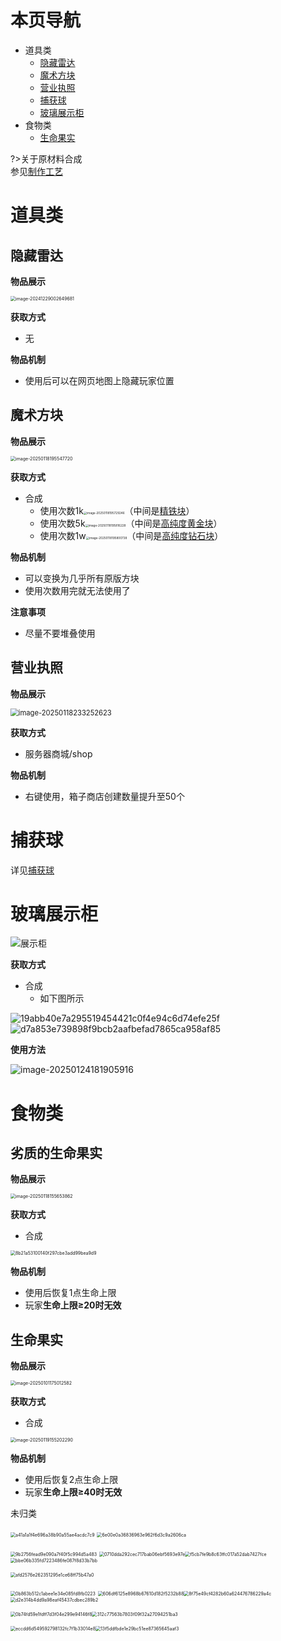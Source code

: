 # 本页导航

- 道具类
  - [隐藏雷达](#隐藏雷达)
  - [魔术方块](#魔术方块)
  - [营业执照](#营业执照)
  - [捕获球](#捕获球)
  - [玻璃展示柜](#玻璃展示柜)
- 食物类
  - [生命果实](#生命果实)

?>关于原材料合成<br>参见[制作工艺](/WM/docs/制造工艺.md)

# 道具类

## 隐藏雷达

**物品展示**

<img src="https://img-cdn.yvmou.cn/pigo/202412290026747.png" alt="image-20241229002649681" style="zoom:50%;" /> 

**获取方式**

- 无

**物品机制**

- 使用后可以在网页地图上隐藏玩家位置

## 魔术方块

**物品展示**

<img src="https://img-cdn.yvmou.cn/pigo/202501181955822.png" alt="image-20250118195547720" style="zoom:50%;" /> 

**获取方式**

- 合成
  - 使用次数1k<img src="https://img-cdn.yvmou.cn/pigo/202501181957285.png" alt="image-20250118195729246" style="zoom:33%;" />（中间是[精铁块](/WM/docs/制造工艺)）
  - 使用次数5k<img src="https://img-cdn.yvmou.cn/pigo/202501181959011.png" alt="image-20250118195816228" style="zoom: 33%;" />（中间是[高纯度黄金块](/WM/docs/制造工艺)）
  - 使用次数1w<img src="https://img-cdn.yvmou.cn/pigo/202501181958825.png" alt="image-20250118195800738" style="zoom: 33%;" />（中间是[高纯度钻石块](/WM/docs/制造工艺)）

**物品机制**

- 可以变换为几乎所有原版方块
- 使用次数用完就无法使用了

**注意事项**

- 尽量不要堆叠使用

## 营业执照

**物品展示**

 <img src="https://img-cdn.yvmou.cn/pigo/202501182338881.png" alt="image-20250118233252623" style="zoom: 80%;" />

**获取方式**

- 服务器商城/shop

**物品机制**

- 右键使用，箱子商店创建数量提升至50个

# 捕获球

详见[捕获球](/教程/有趣的百科/有趣的玩法#捕获球)

# 玻璃展示柜

![展示柜](https://img-cdn.yvmou.cn/pigo/202501241815183.gif) 

**获取方式**

- 合成
  - 如下图所示

![19abb40e7a295519454421c0f4e94c6d74efe25f](https://img-cdn.yvmou.cn/pigo/202501241818065.gif) ![d7a853e739898f9bcb2aafbefad7865ca958af85](https://img-cdn.yvmou.cn/pigo/202501241819953.gif)

**使用方法**

![image-20250124181905916](https://img-cdn.yvmou.cn/pigo/202501241819959.png)  

# 食物类

## 劣质的生命果实

**物品展示**

<img src="https://img-cdn.yvmou.cn/pigo/202501181557958.png" alt="image-20250118155653862" style="zoom:50%;" /> 

**获取方式**

- 合成

 <img src="https://img-cdn.yvmou.cn/pigo/202501210047977.png" alt="8b21a53100140f297cbe3add99bea9d9" style="zoom:50%;" />

**物品机制**

- 使用后恢复1点生命上限
- 玩家**生命上限≥20时无效**

## 生命果实

**物品展示**

<img src="https://img-cdn.yvmou.cn/pigo/202501011750668.png" alt="image-20250101175012582" style="zoom:50%;" /> 

**获取方式**

- 合成

 <img src="https://img-cdn.yvmou.cn/pigo/202501191552499.png" alt="image-20250119155202290" style="zoom:50%;" />

**物品机制**

- 使用后恢复2点生命上限
- 玩家**生命上限≥40时无效**

未归类

<img src="https://img-cdn.yvmou.cn/pigo/202501221632966.png" alt="a41a1a1f4e696a38b90a55ae4acdc7c9" style="zoom:50%;" /> 

<img src="https://img-cdn.yvmou.cn/pigo/202501221632868.png" alt="6e00e0a36836963e962f6d3c9a2606ca" style="zoom:50%;" /> 

<img src="https://img-cdn.yvmou.cn/pigo/202501221633182.png" alt="9b2756fead9e090a7f40f5c994d5a483" style="zoom:50%;" /> <img src="https://img-cdn.yvmou.cn/pigo/202501221633108.png" alt="0710dda292cec717bab06ebf5693e97e" style="zoom:50%;" /><img src="https://img-cdn.yvmou.cn/pigo/202501221633551.png" alt="f5cb7fe9b8c63ffc017a52dab7427fce" style="zoom:50%;" /><img src="https://img-cdn.yvmou.cn/pigo/202501221634272.png" alt="bbe06b335fd7223486fe087f8d33b7bb" style="zoom:50%;" />

<img src="https://img-cdn.yvmou.cn/pigo/202501221634589.png" alt="afd2576e262351295e1ce68ff75b47a0" style="zoom:50%;" /> 

<img src="https://img-cdn.yvmou.cn/pigo/202501221634402.png" alt="0b863b512c1abee1e34e085fd8fb0223" style="zoom:50%;" /> <img src="https://img-cdn.yvmou.cn/pigo/202501221634571.png" alt="606df6125e8968b67610d182f5232b88" style="zoom:50%;" /><img src="https://img-cdn.yvmou.cn/pigo/202501221634166.png" alt="8f75e49cf4282b60a624476786229a4c" style="zoom:50%;" /><img src="https://img-cdn.yvmou.cn/pigo/202501221635218.png" alt="d2e314b4dd9a98eaf45437cdbec289b2" style="zoom:50%;" />

<img src="https://img-cdn.yvmou.cn/pigo/202501221635530.png" alt="0b74fd59e1fdff7d3f04e299e94146f8" style="zoom:50%;" /><img src="https://img-cdn.yvmou.cn/pigo/202501221635313.png" alt="312c77563b7803f09f32a27094251ba3" style="zoom:50%;" />

<img src="https://img-cdn.yvmou.cn/pigo/202501221635768.png" alt="eccdd6d549592798132fc7f1b33014e8" style="zoom:50%;" /><img src="https://img-cdn.yvmou.cn/pigo/202501221635101.png" alt="13f5ddfbde1e29bc51ee87365645aaf3" style="zoom:50%;" />